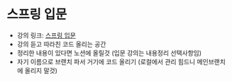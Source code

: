 # 스프링 입문
- 강의 링크: [스프링 입문](https://www.inflearn.com/course/%EC%8A%A4%ED%94%84%EB%A7%81-%EC%9E%85%EB%AC%B8-%EC%8A%A4%ED%94%84%EB%A7%81%EB%B6%80%ED%8A%B8)
- 강의 듣고 따라친 코드 올리는 공간
- 정리한 내용이 있다면 노션에 올릴것 (입문 강의는 내용정리 선택사항임)
- 자기 이름으로 브랜치 파서 거기에 코드 올리기 (로컬에서 관리 힘드니 메인브랜치에 올리지 말것)